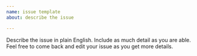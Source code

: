 ```yaml
---
name: issue template
about: describe the issue

---
```


Describe the issue in plain English.
Include as much detail as you are able.
Feel free to come back and edit your issue as you get more details.
